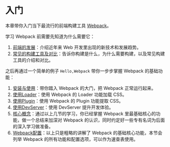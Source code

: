 # 入门
本章带你入门当下最流行的前端构建工具 [Webpack](https://webpack.js.org)。

学习 Webpack 前需要先知道为什么需要它：
1. [前端的发展](前端的发展/README.md)：介绍近年来 Web 开发里出现的新技术和发展趋势。
2. [常见的构建工具及对比](常见的构建工具及对比/README.md)：告诉你构建是什么，为什么需要构建，以及常见构建工具的介绍和对比。

之后再通过一个简单的例子 `Hello,Webpack` 带你一步步掌握 Webpack 的基础功能：
1. [安装与使用](安装与使用.md)：带你踏入 Webpack 的大门，把 Webpack 正常运行起来。
2. [使用Loader](使用Loader.md)：使用 Webpack 的 Loader 功能加载 CSS。
3. [使用Plugin](使用Plugin.md)：使用 Webpack 的 Plugin 功能提取 CSS。
4. [使用DevServer](使用DevServer.md)：使用 DevServer 提升开发体验。
6. [核心概念](核心概念.md)：通过以上几节的学习，你已经掌握 Webpack 里最基础核心的功能，做一个总结来加深对 Webpack 的认识，同时约定好一些专有名词为后面的深入学习做准备。
5. [Webpack配置](配置Webpack/README.md)：以上只是粗略的讲解了 Webpack 的基础核心功能，本节会列举 Webpack 的所有功能和配置选项，可以作为速查表使用。
